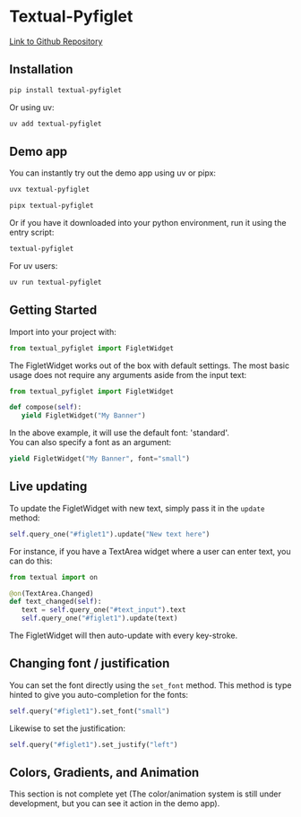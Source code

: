 # Textual-Pyfiglet

[Link to Github Repository](https://github.com/edward-jazzhands/textual-pyfiglet)

## Installation

```sh
pip install textual-pyfiglet
```

Or using uv:

```sh
uv add textual-pyfiglet
```

## Demo app

You can instantly try out the demo app using uv or pipx:

```sh
uvx textual-pyfiglet
```

```sh
pipx textual-pyfiglet
```

Or if you have it downloaded into your python environment, run it using the entry script:

```sh
textual-pyfiglet
```

For uv users:

```sh
uv run textual-pyfiglet
```

## Getting Started

Import into your project with:

```py
from textual_pyfiglet import FigletWidget
```

The FigletWidget works out of the box with default settings. The most basic usage
does not require any arguments aside from the input text:

```py
from textual_pyfiglet import FigletWidget

def compose(self):
   yield FigletWidget("My Banner")
```

In the above example, it will use the default font: 'standard'.  
You can also specify a font as an argument:

```py
yield FigletWidget("My Banner", font="small")
```

## Live updating

To update the FigletWidget with new text, simply pass it in the `update` method:

```py
self.query_one("#figlet1").update("New text here")
```

For instance, if you have a TextArea widget where a user can enter text, you can do this:

```py
from textual import on

@on(TextArea.Changed)
def text_changed(self):
   text = self.query_one("#text_input").text
   self.query_one("#figlet1").update(text)
```

The FigletWidget will then auto-update with every key-stroke.  

## Changing font / justification

You can set the font directly using the `set_font` method. This method is type hinted
to give you auto-completion for the fonts:

```py
self.query("#figlet1").set_font("small")
```

Likewise to set the justification:

```py
self.query("#figlet1").set_justify("left")
```

## Colors, Gradients, and Animation

This section is not complete yet (The color/animation system is still under development, but you can see it action in the demo app).
